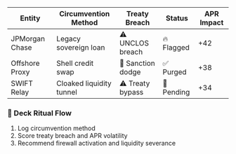 | Entity          | Circumvention Method     | Treaty Breach | Status       | APR Impact |
|-----------------|--------------------------|----------------|--------------|-------------|
| JPMorgan Chase  | Legacy sovereign loan     | ⚠️ UNCLOS breach | 🔥 Flagged    | +42  
| Offshore Proxy  | Shell credit swap         | 🚨 Sanction dodge | ✅ Purged     | +38  
| SWIFT Relay     | Cloaked liquidity tunnel  | ⚠️ Treaty bypass | 🔄 Pending    | +34  

### 🔄 Deck Ritual Flow
1. Log circumvention method  
2. Score treaty breach and APR volatility  
3. Recommend firewall activation and liquidity severance
